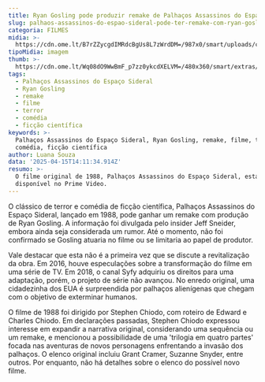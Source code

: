 ```yaml
---
title: Ryan Gosling pode produzir remake de Palhaços Assassinos do Espaço Sideral
slug: palhaos-assassinos-do-espao-sideral-pode-ter-remake-com-ryan-gosling-diz-site
categoria: FILMES
midia: >-
  https://cdn.ome.lt/B7rZZycgdIMRdcBgUs8L7zWrdDM=/987x0/smart/uploads/conteudo/fotos/OMELETE_CAPA_-_2025-04-15T104018.138.png
tipoMidia: imagem
thumb: >-
  https://cdn.ome.lt/Wq08dO9WwBmF_p7zz0ykcdXELVM=/480x360/smart/extras/conteudos/omelete_THUMB_-_2025-04-15T103942.532.png
tags:
  - Palhaços Assassinos do Espaço Sideral
  - Ryan Gosling
  - remake
  - filme
  - terror
  - comédia
  - ficção científica
keywords: >-
  Palhaços Assassinos do Espaço Sideral, Ryan Gosling, remake, filme, terror,
  comédia, ficção científica
author: Luana Souza
data: '2025-04-15T14:11:34.914Z'
resumo: >-
  O filme original de 1988, Palhaços Assassinos do Espaço Sideral, está
  disponível no Prime Video.
---
```


O clássico de terror e comédia de ficção científica, Palhaços Assassinos do Espaço Sideral, lançado em 1988, pode ganhar um remake com produção de Ryan Gosling. A informação foi divulgada pelo insider Jeff Sneider, embora ainda seja considerada um rumor. Até o momento, não foi confirmado se Gosling atuaria no filme ou se limitaria ao papel de produtor.

Vale destacar que esta não é a primeira vez que se discute a revitalização da obra. Em 2016, houve especulações sobre a transformação do filme em uma série de TV. Em 2018, o canal Syfy adquiriu os direitos para uma adaptação, porém, o projeto de série não avançou. No enredo original, uma cidadezinha dos EUA é surpreendida por palhaços alienígenas que chegam com o objetivo de exterminar humanos.

O filme de 1988 foi dirigido por Stephen Chiodo, com roteiro de Edward e Charles Chiodo. Em declarações passadas, Stephen Chiodo expressou interesse em expandir a narrativa original, considerando uma sequência ou um remake, e mencionou a possibilidade de uma 'trilogia em quatro partes' focada nas aventuras de novos personagens enfrentando a invasão dos palhaços. O elenco original incluiu Grant Cramer, Suzanne Snyder, entre outros. Por enquanto, não há detalhes sobre o elenco do possível novo filme.
